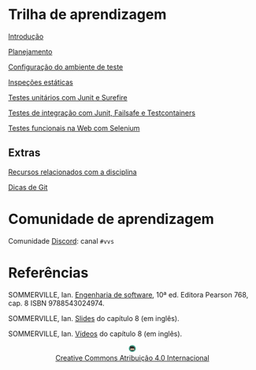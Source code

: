 # Trilha de aprendizagem

[Introdução](documentos/introducao/introducao.md)

[Planejamento](documentos/planejamento/planejamento.md)

[Configuração do ambiente de teste](documentos/ambiente/ambiente.md)

[Inspeções estáticas](documentos/pmd/pmd.md)

[Testes unitários com Junit e Surefire](documentos/junit/junit.md)

[Testes de integração com Junit, Failsafe e Testcontainers](documentos/integracao/integracao.md)

[Testes funcionais na Web com Selenium](documentos/selenium/selenium.md)

## Extras

[Recursos relacionados com a disciplina](documentos/perifericos/perifericos.md)

[Dicas de Git](slides/git/index.html)

# Comunidade de aprendizagem

Comunidade [Discord](https://discord.com/invite/C29cqvm): canal `#vvs`

# Referências

SOMMERVILLE, Ian. [Engenharia de software](https://biblioteca.ifrs.edu.br/pergamum_ifrs/biblioteca_s/acesso_login.php?cod_acervo_acessibilidade=5030950&acesso=aHR0cHM6Ly9taWRkbGV3YXJlLWJ2LmFtNC5jb20uYnIvU1NPL2lmcnMvOTc4ODU0MzAyNDk3NA==&label=acesso%20restrito), 10ª ed. Editora Pearson 768, cap. 8 ISBN 9788543024974.

SOMMERVILLE, Ian. [Slides](https://iansommerville.com/software-engineering-book/slides/) do capítulo 8 (em inglês).

SOMMERVILLE, Ian. [Vídeos](https://iansommerville.com/software-engineering-book/videos/imp/) do capítulo 8 (em inglês).

<center>
<a href="https://github.com/rodrigoprestesmachado" target="blanck"><img src="imgs/logo.png" alt="Rodrigo Prestes Machado" width="3%" height="3%" border=0 style="border:0; text-decoration:none; outline:none"></a><br/>
<a rel="license" href="http://creativecommons.org/licenses/by/4.0/">Creative Commons Atribuição 4.0 Internacional</a>
</center>